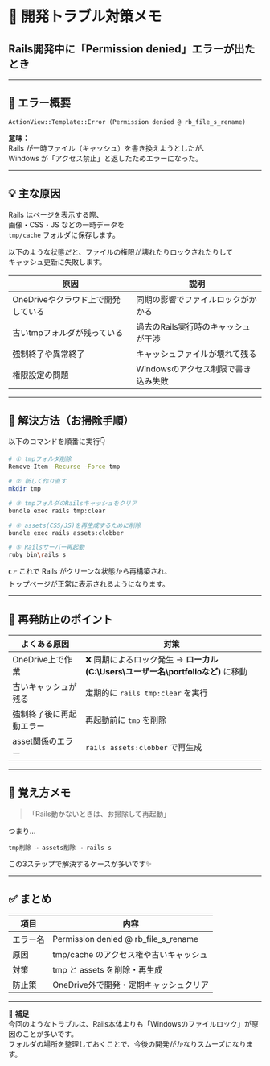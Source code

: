 # 🧰 開発トラブル対策メモ
## Rails開発中に「Permission denied」エラーが出たとき

---

## 🧩 エラー概要

```
ActionView::Template::Error (Permission denied @ rb_file_s_rename)
```

**意味：**  
Rails が一時ファイル（キャッシュ）を書き換えようとしたが、  
Windows が「アクセス禁止」と返したためエラーになった。

---

## 💡 主な原因

Rails はページを表示する際、  
画像・CSS・JS などの一時データを  
`tmp/cache` フォルダに保存します。

以下のような状態だと、ファイルの権限が壊れたりロックされたりして  
キャッシュ更新に失敗します。

| 原因 | 説明 |
|------|------|
| OneDriveやクラウド上で開発している | 同期の影響でファイルロックがかかる |
| 古いtmpフォルダが残っている | 過去のRails実行時のキャッシュが干渉 |
| 強制終了や異常終了 | キャッシュファイルが壊れて残る |
| 権限設定の問題 | Windowsのアクセス制限で書き込み失敗 |

---

## 🔧 解決方法（お掃除手順）

以下のコマンドを順番に実行👇

```bash
# ① tmpフォルダ削除
Remove-Item -Recurse -Force tmp

# ② 新しく作り直す
mkdir tmp

# ③ tmpフォルダのRailsキャッシュをクリア
bundle exec rails tmp:clear

# ④ assets(CSS/JS)を再生成するために削除
bundle exec rails assets:clobber

# ⑤ Railsサーバー再起動
ruby bin\rails s
```

👉 これで Rails がクリーンな状態から再構築され、  
トップページが正常に表示されるようになります。

---

## 🚫 再発防止のポイント

| よくある原因 | 対策 |
|---------------|------|
| OneDrive上で作業 | ❌ 同期によるロック発生 → **ローカル(C:\Users\ユーザー名\portfolioなど)** に移動 |
| 古いキャッシュが残る | 定期的に `rails tmp:clear` を実行 |
| 強制終了後に再起動エラー | 再起動前に `tmp` を削除 |
| asset関係のエラー | `rails assets:clobber` で再生成 |

---

## 🧠 覚え方メモ

> 「Rails動かないときは、お掃除して再起動」

つまり…

```
tmp削除 → assets削除 → rails s
```

この3ステップで解決するケースが多いです✨

---

## ✅ まとめ

| 項目 | 内容 |
|------|------|
| エラー名 | Permission denied @ rb_file_s_rename |
| 原因 | tmp/cache のアクセス権や古いキャッシュ |
| 対策 | tmp と assets を削除・再生成 |
| 防止策 | OneDrive外で開発・定期キャッシュクリア |

---

💬 **補足**  
今回のようなトラブルは、Rails本体よりも「Windowsのファイルロック」が原因のことが多いです。  
フォルダの場所を整理しておくことで、今後の開発がかなりスムーズになります。
